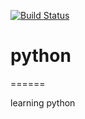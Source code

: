 

[![Build Status](http://ec2-52-25-196-188.us-west-2.compute.amazonaws.com/api/badge/github.com/ohal/python/status.svg?branch=master)](http://ec2-52-25-196-188.us-west-2.compute.amazonaws.com/github.com/ohal/python)



# python
======

learning python
